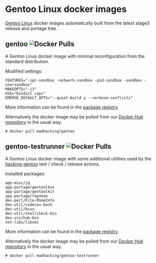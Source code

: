 # Gentoo Linux docker images

[Gentoo Linux](https://www.gentoo.org/) docker images automatically built from the latest stage3
release and portage tree.

## gentoo ![Docker Pulls](https://img.shields.io/docker/pulls/madhacking/gentoo)

A Gentoo Linux docker image with minimal reconfiguration from the standard distribution.

Modified settings:
 
```
FEATURES="-ipc-sandbox -network-sandbox -pid-sandbox -sandbox -usersandbox"
MAKEOPTS="-j3"
USE="bindist caps"
EMERGE_DEFAULT_OPTS="--quiet-build y --verbose-conflicts"
```

More information can be found in the [package registry](https://github.com/hacking-gentoo/gentoo/packages).

Alternatively the docker image may be pulled from our [Docker Hub repository](https://hub.docker.com/r/madhacking/gentoo) in the usual way.

```
# docker pull madhacking/gentoo
```

## gentoo-testrunner ![Docker Pulls](https://img.shields.io/docker/pulls/madhacking/gentoo-testrunner)

A Gentoo Linux docker image with some additional utilities used by the [hacking-gentoo](https://github.com/hacking-gentoo) test / check / release actions.

Installed packages:

```
app-misc/jq
app-portage/gentoolbox
app-portage/gentoolkit
app-portage/repoman
dev-perl/File-MimeInfo
dev-util/codecov-bash
dev-util/kcov
dev-util/shellcheck-bin
dev-vcs/hub-bin
net-libs/libsmi
```

More information can be found in the [package registry](https://github.com/hacking-gentoo/gentoo/packages).

Alternatively the docker image may be pulled from our [Docker Hub repository](https://hub.docker.com/r/madhacking/gentoo) in the usual way.

```
# docker pull madhacking/gentoo-testrunner
```

